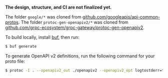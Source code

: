 **The design, structure, and CI are not finalized yet.**

The folder `google/*` was cloned from [github.com/googleapis/api-common-protos](https://github.com/googleapis/api-common-protos). The folder `protoc-gen-openapiv2/*` was cloned from [github.com/grpc-ecosystem/grpc-gateway/protoc-gen-openapiv2](https://github.com/grpc-ecosystem/grpc-gateway/tree/master/protoc-gen-openapiv2).

To build locally, install [buf](https://docs.buf.build/), then run:
```bash
$ buf generate
```

To generate OpenAPI v2 definitions, run the following command for your proto file:
```bash
$ protoc -I . --openapiv2_out ./openapiv2 --openapiv2_opt logtostderr=true svc/v1/file.proto
```
